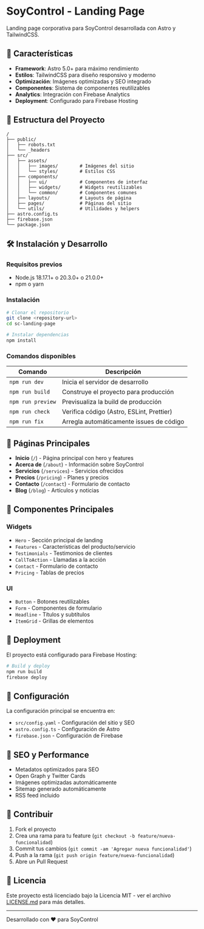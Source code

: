 # SoyControl - Landing Page

Landing page corporativa para SoyControl desarrollada con Astro y TailwindCSS.

## 🚀 Características

- **Framework**: Astro 5.0+ para máximo rendimiento
- **Estilos**: TailwindCSS para diseño responsivo y moderno
- **Optimización**: Imágenes optimizadas y SEO integrado
- **Componentes**: Sistema de componentes reutilizables
- **Analytics**: Integración con Firebase Analytics
- **Deployment**: Configurado para Firebase Hosting

## 📁 Estructura del Proyecto

```
/
├── public/
│   ├── robots.txt
│   └── _headers
├── src/
│   ├── assets/
│   │   ├── images/        # Imágenes del sitio
│   │   └── styles/        # Estilos CSS
│   ├── components/
│   │   ├── ui/            # Componentes de interfaz
│   │   ├── widgets/       # Widgets reutilizables
│   │   └── common/        # Componentes comunes
│   ├── layouts/           # Layouts de página
│   ├── pages/             # Páginas del sitio
│   └── utils/             # Utilidades y helpers
├── astro.config.ts
├── firebase.json
└── package.json
```

## 🛠️ Instalación y Desarrollo

### Requisitos previos
- Node.js 18.17.1+ o 20.3.0+ o 21.0.0+
- npm o yarn

### Instalación
```bash
# Clonar el repositorio
git clone <repository-url>
cd sc-landing-page

# Instalar dependencias
npm install
```

### Comandos disponibles

| Comando                | Descripción                              |
| ---------------------- | ---------------------------------------- |
| `npm run dev`          | Inicia el servidor de desarrollo        |
| `npm run build`        | Construye el proyecto para producción   |
| `npm run preview`      | Previsualiza la build de producción     |
| `npm run check`        | Verifica código (Astro, ESLint, Prettier) |
| `npm run fix`          | Arregla automáticamente issues de código |

## 📄 Páginas Principales

- **Inicio** (`/`) - Página principal con hero y features
- **Acerca de** (`/about`) - Información sobre SoyControl
- **Servicios** (`/services`) - Servicios ofrecidos
- **Precios** (`/pricing`) - Planes y precios
- **Contacto** (`/contact`) - Formulario de contacto
- **Blog** (`/blog`) - Artículos y noticias

## 🎨 Componentes Principales

### Widgets
- `Hero` - Sección principal de landing
- `Features` - Características del producto/servicio
- `Testimonials` - Testimonios de clientes
- `CallToAction` - Llamadas a la acción
- `Contact` - Formulario de contacto
- `Pricing` - Tablas de precios

### UI
- `Button` - Botones reutilizables
- `Form` - Componentes de formulario
- `Headline` - Títulos y subtítulos
- `ItemGrid` - Grillas de elementos

## 🚀 Deployment

El proyecto está configurado para Firebase Hosting:

```bash
# Build y deploy
npm run build
firebase deploy
```

## 🔧 Configuración

La configuración principal se encuentra en:
- `src/config.yaml` - Configuración del sitio y SEO
- `astro.config.ts` - Configuración de Astro
- `firebase.json` - Configuración de Firebase

## 📱 SEO y Performance

- Metadatos optimizados para SEO
- Open Graph y Twitter Cards
- Imágenes optimizadas automáticamente
- Sitemap generado automáticamente
- RSS feed incluido

## 🤝 Contribuir

1. Fork el proyecto
2. Crea una rama para tu feature (`git checkout -b feature/nueva-funcionalidad`)
3. Commit tus cambios (`git commit -am 'Agregar nueva funcionalidad'`)
4. Push a la rama (`git push origin feature/nueva-funcionalidad`)
5. Abre un Pull Request

## 📄 Licencia

Este proyecto está licenciado bajo la Licencia MIT - ver el archivo [LICENSE.md](LICENSE.md) para más detalles.

---

Desarrollado con ❤️ para SoyControl
